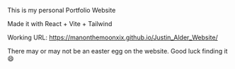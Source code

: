 This is my personal Portfolio Website

Made it with React + Vite + Tailwind

Working URL: https://manonthemoonxix.github.io/Justin_Alder_Website/

There may or may not be an easter egg on the website. Good luck finding it 😄
